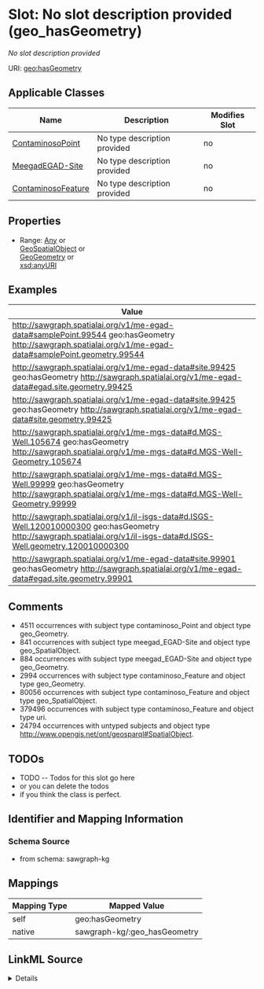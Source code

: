 

# Slot: No slot description provided (geo_hasGeometry)


_No slot description provided_





URI: [geo:hasGeometry](http://www.opengis.net/ont/geosparql#hasGeometry)



<!-- no inheritance hierarchy -->





## Applicable Classes

| Name | Description | Modifies Slot |
| --- | --- | --- |
| [ContaminosoPoint](../classes/ContaminosoPoint.md) | No type description provided |  no  |
| [MeegadEGAD-Site](../classes/MeegadEGAD-Site.md) | No type description provided |  no  |
| [ContaminosoFeature](../classes/ContaminosoFeature.md) | No type description provided |  no  |







## Properties

* Range: [Any](../classes/Any.md)&nbsp;or&nbsp;<br />[GeoSpatialObject](../classes/GeoSpatialObject.md)&nbsp;or&nbsp;<br />[GeoGeometry](../classes/GeoGeometry.md)&nbsp;or&nbsp;<br />[xsd:anyURI](http://www.w3.org/2001/XMLSchema#anyURI)






## Examples

| Value |
| --- |
| http://sawgraph.spatialai.org/v1/me-egad-data#samplePoint.99544 geo:hasGeometry http://sawgraph.spatialai.org/v1/me-egad-data#samplePoint.geometry.99544 |
| http://sawgraph.spatialai.org/v1/me-egad-data#site.99425 geo:hasGeometry http://sawgraph.spatialai.org/v1/me-egad-data#egad.site.geometry.99425 |
| http://sawgraph.spatialai.org/v1/me-egad-data#site.99425 geo:hasGeometry http://sawgraph.spatialai.org/v1/me-egad-data#site.geometry.99425 |
| http://sawgraph.spatialai.org/v1/me-mgs-data#d.MGS-Well.105674 geo:hasGeometry http://sawgraph.spatialai.org/v1/me-mgs-data#d.MGS-Well-Geometry.105674 |
| http://sawgraph.spatialai.org/v1/me-mgs-data#d.MGS-Well.99999 geo:hasGeometry http://sawgraph.spatialai.org/v1/me-mgs-data#d.MGS-Well-Geometry.99999 |
| http://sawgraph.spatialai.org/v1/il-isgs-data#d.ISGS-Well.120010000300 geo:hasGeometry http://sawgraph.spatialai.org/v1/il-isgs-data#d.ISGS-Well.geometry.120010000300 |
| http://sawgraph.spatialai.org/v1/me-egad-data#site.99901 geo:hasGeometry http://sawgraph.spatialai.org/v1/me-egad-data#egad.site.geometry.99901 |

## Comments

* 4511 occurrences with subject type contaminoso_Point and object type geo_Geometry.
* 841 occurrences with subject type meegad_EGAD-Site and object type geo_SpatialObject.
* 884 occurrences with subject type meegad_EGAD-Site and object type geo_Geometry.
* 2994 occurrences with subject type contaminoso_Feature and object type geo_Geometry.
* 80056 occurrences with subject type contaminoso_Feature and object type geo_SpatialObject.
* 379496 occurrences with subject type contaminoso_Feature and object type uri.
* 24794 occurrences with untyped subjects and object type http://www.opengis.net/ont/geosparql#SpatialObject.

## TODOs

* TODO -- Todos for this slot go here
* or you can delete the todos
* if you think the class is perfect.

## Identifier and Mapping Information







### Schema Source


* from schema: sawgraph-kg




## Mappings

| Mapping Type | Mapped Value |
| ---  | ---  |
| self | geo:hasGeometry |
| native | sawgraph-kg/:geo_hasGeometry |




## LinkML Source

<details>
```yaml
name: geo_hasGeometry
description: No slot description provided
title: No slot description provided
todos:
- TODO -- Todos for this slot go here
- or you can delete the todos
- if you think the class is perfect.
comments:
- 4511 occurrences with subject type contaminoso_Point and object type geo_Geometry.
- 841 occurrences with subject type meegad_EGAD-Site and object type geo_SpatialObject.
- 884 occurrences with subject type meegad_EGAD-Site and object type geo_Geometry.
- 2994 occurrences with subject type contaminoso_Feature and object type geo_Geometry.
- 80056 occurrences with subject type contaminoso_Feature and object type geo_SpatialObject.
- 379496 occurrences with subject type contaminoso_Feature and object type uri.
- 24794 occurrences with untyped subjects and object type http://www.opengis.net/ont/geosparql#SpatialObject.
examples:
- value: http://sawgraph.spatialai.org/v1/me-egad-data#samplePoint.99544 geo:hasGeometry
    http://sawgraph.spatialai.org/v1/me-egad-data#samplePoint.geometry.99544
- value: http://sawgraph.spatialai.org/v1/me-egad-data#site.99425 geo:hasGeometry
    http://sawgraph.spatialai.org/v1/me-egad-data#egad.site.geometry.99425
- value: http://sawgraph.spatialai.org/v1/me-egad-data#site.99425 geo:hasGeometry
    http://sawgraph.spatialai.org/v1/me-egad-data#site.geometry.99425
- value: http://sawgraph.spatialai.org/v1/me-mgs-data#d.MGS-Well.105674 geo:hasGeometry
    http://sawgraph.spatialai.org/v1/me-mgs-data#d.MGS-Well-Geometry.105674
- value: http://sawgraph.spatialai.org/v1/me-mgs-data#d.MGS-Well.99999 geo:hasGeometry
    http://sawgraph.spatialai.org/v1/me-mgs-data#d.MGS-Well-Geometry.99999
- value: http://sawgraph.spatialai.org/v1/il-isgs-data#d.ISGS-Well.120010000300 geo:hasGeometry
    http://sawgraph.spatialai.org/v1/il-isgs-data#d.ISGS-Well.geometry.120010000300
- value: http://sawgraph.spatialai.org/v1/me-egad-data#site.99901 geo:hasGeometry
    http://sawgraph.spatialai.org/v1/me-egad-data#egad.site.geometry.99901
from_schema: sawgraph-kg
rank: 1000
slot_uri: geo:hasGeometry
alias: geo_hasGeometry
domain_of:
- contaminoso_Feature
- contaminoso_Point
- meegad_EGAD-Site
range: Any
any_of:
- range: geo_SpatialObject
- range: geo_Geometry
- range: uri

```
</details>